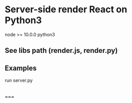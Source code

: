 # Server-side render React on Python3

node >= 10.0.0
python3

## See libs path (render.js, render.py)

## Examples

run server.py

## ---
